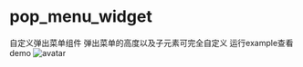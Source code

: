 # pop_menu_widget

自定义弹出菜单组件
弹出菜单的高度以及子元素可完全自定义
运行example查看demo
![avatar](https://github.com/yyc123/pop_menu_widget/blob/master/test.gif)
